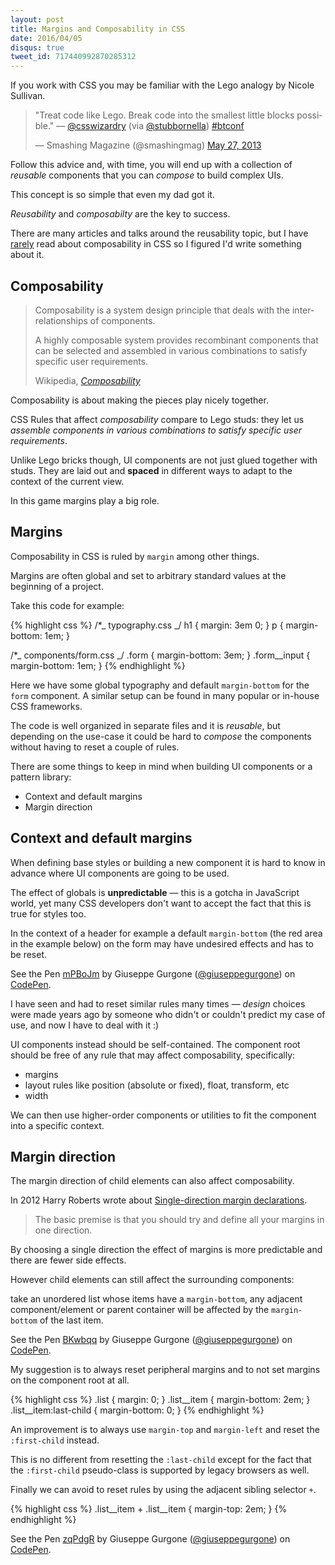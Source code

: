 ```yaml
---
layout: post
title: Margins and Composability in CSS
date: 2016/04/05
disqus: true
tweet_id: 717440992870285312
---
```


If you work with CSS you may be familiar with the Lego analogy by Nicole Sullivan.

<div class="Copy-embedTweet">
  <blockquote class="twitter-tweet" data-lang="en"><p lang="en" dir="ltr">&quot;Treat code like Lego. Break code into the smallest little blocks possible.&quot; — <a href="https://twitter.com/csswizardry">@csswizardry</a> (via <a href="https://twitter.com/stubbornella">@stubbornella</a>) <a href="https://twitter.com/hashtag/btconf?src=hash">#btconf</a></p>&mdash; Smashing Magazine (@smashingmag) <a href="https://twitter.com/smashingmag/status/339024926197559296">May 27, 2013</a></blockquote>
  <!-- <script async src="//platform.twitter.com/widgets.js" charset="utf-8"></script> -->
</div>

Follow this advice and, with time, you will end up with a collection of _reusable_ components that you can _compose_ to build complex UIs.

This concept is so simple that even my dad got it.

_Reusability_ and _composabilty_ are the key to success.

There are many articles and talks around the reusability topic, but I have [rarely](https://github.com/suitcss/suit/blob/master/doc/components.md#adapting-to-ancestral-context) read about composability in CSS so I figured I'd write something about it.

## Composability

<blockquote><p>Composability is a system design principle that deals with the inter-relationships of components.</p> <p>A highly composable system provides recombinant components that can be selected and assembled in various combinations to satisfy specific user requirements.</p><footer>Wikipedia, <cite><a href="https://en.wikipedia.org/wiki/Composability#System_Design">Composability</a></cite></footer></blockquote>

Composability is about making the pieces play nicely together.

CSS Rules that affect _composability_ compare to Lego studs: they let us <cite>assemble components in various combinations to satisfy specific user requirements</cite>.

Unlike Lego bricks though, UI components are not just glued together with studs.
They are laid out and **spaced** in different ways to adapt to the context of the current view.

In this game margins play a big role.

## Margins

Composability in CSS is ruled by <code>margin</code> among other things.

Margins are often global and set to arbitrary standard values at the beginning of a project.

Take this code for example:

{% highlight css %}
/\*_ typography.css _/
h1 { margin: 3em 0; }
p { margin-bottom: 1em; }

/\*_ components/form.css _/
.form { margin-bottom: 3em; }
.form\_\_input { margin-bottom: 1em; }
{% endhighlight %}

Here we have some global typography and default <code>margin-bottom</code> for the <code>form</code> component. A similar setup can be found in many popular or in-house CSS frameworks.

The code is well organized in separate files and it is _reusable_, but depending on the use-case it could be hard to _compose_ the components without having to reset a couple of rules.

There are some things to keep in mind when building UI components or a pattern library:

- Context and default margins
- Margin direction

## Context and default margins

When defining base styles or building a new component it is hard to know in advance where UI components are going to be used.

The effect of globals is **unpredictable** &mdash; this is a gotcha in JavaScript world, yet many CSS developers don't want to accept the fact that this is true for styles too.

In the context of a header for example a default <code>margin-bottom</code> <span aria-hidden="true">(the red area in the example below)</span> on the form may have undesired effects and has to be reset.

<div class="Copy-embedTestcase" aria-hidden="true">
  <p data-height="180" data-theme-id="17902" data-slug-hash="mPBoJm" data-default-tab="result" data-user="giuseppegurgone" class="codepen">See the Pen <a href="http://codepen.io/giuseppegurgone/pen/mPBoJm/">mPBoJm</a> by Giuseppe Gurgone (<a href="http://codepen.io/giuseppegurgone">@giuseppegurgone</a>) on <a href="http://codepen.io">CodePen</a>.</p>
  <script async src="//s.codepen.io/assets/embed/ei.js"></script>
</div>

I have seen and had to reset similar rules many times &mdash; _design_ choices were made years ago by someone who didn't or couldn't predict my case of use, and now I have to deal with it :)

UI components instead should be self-contained. The component root should be free of any rule that may affect composability, specifically:

- margins
- layout rules like position (absolute or fixed), float, transform, etc
- width

We can then use higher-order components or utilities to fit the component into a specific context.

## Margin direction

The margin direction of child elements can also affect composability.

In 2012 Harry Roberts wrote about [Single-direction margin declarations](http://csswizardry.com/2012/06/single-direction-margin-declarations/).

<blockquote>The basic premise is that you should try and define all your margins in one direction.</blockquote>

By choosing a single direction the effect of margins is more predictable and there are fewer side effects.

However child elements can still affect the surrounding components:

take an unordered list whose items have a `margin-bottom`, any adjacent component/element or parent container will be affected by the `margin-bottom` of the last item.

<div class="Copy-embedTestcase" aria-hidden="true">
  <p data-height="268" data-theme-id="17902" data-slug-hash="BKwbqq" data-default-tab="result" data-user="giuseppegurgone" class="codepen">See the Pen <a href="http://codepen.io/giuseppegurgone/pen/BKwbqq/">BKwbqq</a> by Giuseppe Gurgone (<a href="http://codepen.io/giuseppegurgone">@giuseppegurgone</a>) on <a href="http://codepen.io">CodePen</a>.</p>
  <script async src="//assets.codepen.io/assets/embed/ei.js"></script>
</div>

My suggestion is to always reset peripheral margins and to not set margins on the component root at all.

{% highlight css %}
.list { margin: 0; }
.list__item { margin-bottom: 2em; }
.list__item:last-child { margin-bottom: 0; }
{% endhighlight %}

An improvement is to always use <code>margin-top</code> and <code>margin-left</code> and reset the <code>:first-child</code> instead.

This is no different from resetting the `:last-child` except for the fact that the `:first-child` pseudo-class is supported by legacy browsers as well.

Finally we can avoid to reset rules by using the adjacent sibling selector `+`.

{% highlight css %}
.list__item + .list__item { margin-top: 2em; }
{% endhighlight %}

<div class="Copy-embedTestcase" aria-hidden="true">
  <p data-height="268" data-theme-id="17902" data-slug-hash="zqPdgR" data-default-tab="result" data-user="giuseppegurgone" class="codepen">See the Pen <a href="http://codepen.io/giuseppegurgone/pen/zqPdgR/">zqPdgR</a> by Giuseppe Gurgone (<a href="http://codepen.io/giuseppegurgone">@giuseppegurgone</a>) on <a href="http://codepen.io">CodePen</a>.</p>
  <script async src="//assets.codepen.io/assets/embed/ei.js"></script>
</div>
